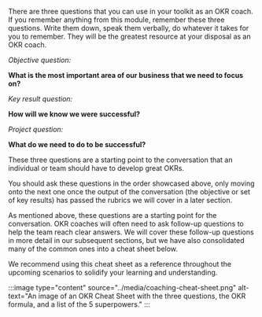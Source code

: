 There are three questions that you can use in your toolkit as an OKR coach.  If you remember anything from this module, remember these three questions.  Write them down, speak them verbally, do whatever it takes for you to remember.  They will be the greatest resource at your disposal as an OKR coach.

*Objective question:*

**What is the most important area of our business that we need to focus on?**

*Key result question:*

**How will we know we were successful?**

*Project question:*

**What do we need to do to be successful?**

These three questions are a starting point to the conversation that an individual or team should have to develop great OKRs.

You should ask these questions in the order showcased above, only moving onto the next one once the output of the conversation (the objective or set of key results) has passed the rubrics we will cover in a later section.

As mentioned above, these questions are a starting point for the conversation. OKR coaches will often need to ask follow-up questions to help the team reach clear answers. We will cover these follow-up questions in more detail in our subsequent sections, but we have also consolidated many of the common ones into a cheat sheet below.

We recommend using this cheat sheet as a reference throughout the upcoming scenarios to solidify your learning and understanding.

:::image type="content" source="../media/coaching-cheat-sheet.png" alt-text="An image of an OKR Cheat Sheet with the three questions, the OKR formula, and a list of the 5 superpowers." :::